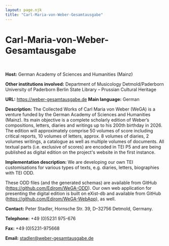 ```yaml
---
layout: page.njk
title: "Carl-Maria-von-Weber-Gesamtausgabe"
---
```

# Carl-Maria-von-Weber-Gesamtausgabe



 
 


**Host:** German Academy of Sciences and Humanities (Mainz)
 
 **Other institutions involved:**
 Department of Musicology
 Detmold/Paderborn
 University of Paderborn
 Berlin State Library – Prussian Cultural Heritage
 
 **URL:** <https://weber-gesamtausgabe.de>
**Main language:** German
 
 **Description:** The Collected Works of Carl Maria von Weber (WeGA) is a venture funded by the German
 Academy of Sciences and Humanities (Mainz). Its main objective is a complete scholarly
 edition of Weber’s compositions, letters, diaries and writings up to his 200th birthday
 in 2026. The edition will approximately comprise 50 volumes of score including critical
 reports, 10 volumes of letters, approx. 8 volumes of diaries, 2 volumes writings,
 a catalogue as well as multiple volumes of documents. All textual parts (i.e. exclusive
 of scores) are encoded in TEI P5 and are being published as digital edition on the
 project's website in the first instance.
 
 **Implementation description:** We are developing our own TEI customisations for various types of texts, e.g. diaries,
 letters, biographies with TEI ODD.
 
 These ODD files (and the generated schemas) are available from GitHub (<https://github.com/Edirom/WeGA-ODD>). Our own web application for presenting the digital edition is built on eXist-db
 and available from GitHub (<https://github.com/Edirom/WeGA-WebApp>), as well.
 
 **Contact:** Peter Stadler, Hornsche Str. 39, D–32756 Detmold, Germany.
 
 **Telephone:** +49 (0)5231 975-676
 
 **Fax:** +49 (0)5231-975668
 
 **Email:** [stadler@weber-gesamtausgabe.de](mailto:stadler@weber-gesamtausgabe.de)
